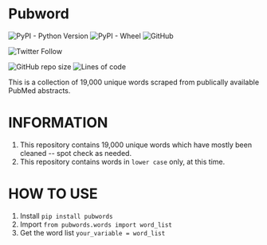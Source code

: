 # Pubword
![PyPI - Python Version](https://img.shields.io/pypi/pyversions/pubwords?style=plastic)
![PyPI - Wheel](https://img.shields.io/pypi/wheel/pubwords?style=plastic)
![GitHub](https://img.shields.io/github/license/Ferrariic/pubwords?style=plastic)

![Twitter Follow](https://img.shields.io/twitter/follow/ferrariicosrs?style=social)

![GitHub repo size](https://img.shields.io/github/repo-size/Ferrariic/pubwords?style=plastic)
![Lines of code](https://img.shields.io/tokei/lines/github/Ferrariic/pubwords?style=plastic)

This is a collection of 19,000 unique words scraped from publically available PubMed abstracts. 

# INFORMATION
1. This repository contains 19,000 unique words which have mostly been cleaned -- spot check as needed.
2. This repository contains words in `lower case` only, at this time. 

# HOW TO USE
1. Install
`pip install pubwords`
2. Import
`from pubwords.words import word_list`
3. Get the word list
`your_variable = word_list`
